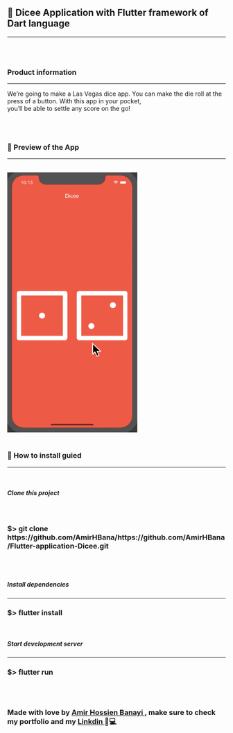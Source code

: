 
<h2> 🎲 <strong> Dicee </strong> Application with Flutter framework of Dart language </h2>

<hr>
<br>
<br>

<h3> Product information </h3>

<hr>
<p> We’re going to make a Las Vegas dice app. You can make the die roll at the press of a button. With this app in your pocket,<br>
  you’ll be able to settle any score on the go! </p>

  <br> <br>

<h3> 🚀 Preview of the App </h3>

<hr>
<br>

<img src="https://github.com/AmirHBana/Flutter-application-Dicee/blob/main/dicee.gif" alt="Dicee app" width="300" height="600">

<br>
<br>

<h3> 👷 How to install guied </h3>

<hr>

<br>

<h5> Clone this project </h5>
<br>


<h3> <strong> $> git clone https://github.com/AmirHBana/https://github.com/AmirHBana/Flutter-application-Dicee.git </strong> </h3>

<br>
<br>

<h5>Install dependencies</h5>

<hr>


<h3> <strong> $> flutter install </strong></h3>

<br>

<h5> Start development server </h5>

<hr>


<h3> <strong> $> flutter run </strong> </h3>

<br>
<br>
<h3> <strong> Made with love by <a href="https://github.com/AmirHBana/"> Amir Hossien Banayi </a> , make sure to check <strong> my portfolio </strong> and my <a href="https://www.linkedin.com/in/amirhossien-banayikhalilabad/"> Linkdin </a> 💜💻 </strong></h3>
